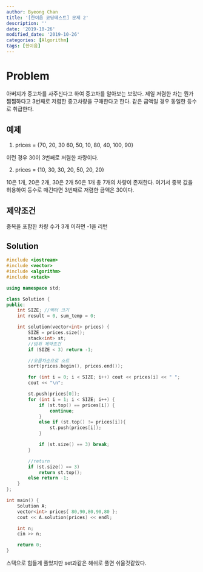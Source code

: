 ```yaml
---
author: Byeong Chan
title: '[한이음 코딩테스트] 문제 2'
description: ''
date: '2019-10-26'
modified_date: '2019-10-26'
categories: [Algorithm]
tags: [한이음]
---
```


# Problem

아버지가 중고차를 사주신다고 하여 중고차를 알아보는 보았다. 제일 저렴한 차는 뭔가 찜찜하다고 3번째로 저렴한 중고차량을 구매한다고 한다. 같은 금액일 경우 동일한 등수로 취급한다.

## 예제

1. prices = {70, 20, 30 60, 50, 10, 80, 40, 100, 90}

이런 경우 30이 3번째로 저렴한 차량이다.

2. prices = {10, 30, 30, 20, 50, 20, 20}

10은 1개, 20은 2개, 30은 2개 50은 1개 총 7개의 차량이 존재한다.
여기서 중복 값을 허용하여 등수로 매긴다면 3번째로 저렴한 금액은 30이다.

## 제약조건

중복을 포함한 차량 수가 3개 이하면 -1을 리턴

## Solution

```cpp
#include <iostream>
#include <vector>
#include <algorithm>
#include <stack>

using namespace std;

class Solution {
public:
	int SIZE; //벡터 크기
	int result = 0, sum_temp = 0;

	int solution(vector<int> prices) {
		SIZE = prices.size();
		stack<int> st;
		//범위 제약조건
		if (SIZE < 3) return -1;

		//오름차순으로 소트
		sort(prices.begin(), prices.end());

		for (int i = 0; i < SIZE; i++) cout << prices[i] << " ";
		cout << "\n";

		st.push(prices[0]);
		for (int i = 1; i < SIZE; i++) {
			if (st.top() == prices[i]) {
				continue;
			}
			else if (st.top() != prices[i]){
				st.push(prices[i]);
			}

			if (st.size() == 3) break;
		}

		//return
		if (st.size() == 3)
			return st.top();
		else return -1;
	}
};

int main() {
	Solution A;
	vector<int> prices{ 80,90,80,90,80 };
	cout << A.solution(prices) << endl;

	int n;
	cin >> n;

	return 0;
}
```

스택으로 힘들게 풀었지만 set과같은 해쉬로 풀면 쉬울것같았다.

